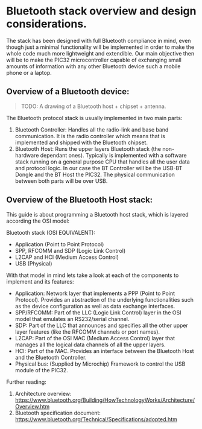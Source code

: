 # Bluetooth stack overview and design considerations. #

The stack has been designed with full Bluetooth compliance in mind, even though just a minimal functionality will be implemented in order to make the whole code much more lightweight and extendible. Our main objective then will be to make the PIC32 microcontroller capable of exchanging small amounts of information with any other Bluetooth device such a mobile phone or a laptop.

## Overview of a Bluetooth device: ##
> TODO: A drawing of a Bluetooth host + chipset + antenna.

The Bluetooth protocol stack is usually implemented in two main parts:
  1. Bluetooth Controller: Handles all the radio-link and base band communication. It is the radio controller which means that is implemented and shipped with the Bluetooth chipset.
  1. Bluetooth Host: Runs the upper layers Bluetooth stack (the non-hardware dependant ones). Typically is implemented with a software stack running on a general purpose CPU that handles all the user data and protocol logic.
In our case the BT Controller will be the USB-BT Dongle and the BT Host the PIC32. The physical communication between both parts will be over USB.

## Overview of the Bluetooth Host stack: ##
This guide is about programming a Bluetooth host stack, which is layered according the OSI model:

Bluetooth stack (OSI EQUIVALENT):
  * Application (Point to Point Protocol)
  * SPP, RFCOMM and SDP (Logic Link Control)
  * L2CAP and HCI (Medium Access Control)
  * USB (Physical)

With that model in mind lets take a look at each of the components to implement and its features:

  * Application: Network layer that implements a PPP (Point to Point Protocol). Provides an abstraction of the underlying functionalities such as the device configuration as well as data exchange interfaces.
  * SPP/RFCOMM: Part of the LLC (Logic Link Control) layer in the OSI model that emulates an RS232/serial channel.
  * SDP: Part of the LLC that announces and specifies all the other upper layer features (like the RFCOMM channels or port names).
  * L2CAP: Part of the OSI MAC (Medium Access Control) layer that manages all the logical data channels of all the upper layers.
  * HCI: Part of the MAC. Provides an interface between the Bluetooth Host and the Bluetooth Controller.
  * Physical bus: (Supplied by Microchip) Framework to control the USB module of the PIC32.

Further reading:
  1. Architecture overview: https://www.bluetooth.org/Building/HowTechnologyWorks/Architecture/Overview.htm
  1. Bluetooth specification document: https://www.bluetooth.org/Technical/Specifications/adopted.htm